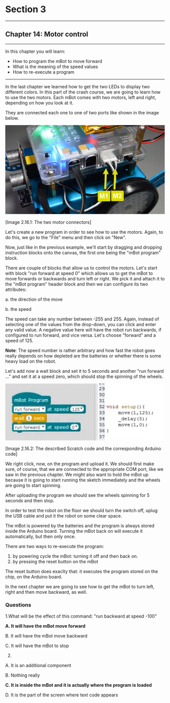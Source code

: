 # Section 3

---

## Chapter 14: Motor control

---

In this chapter you will learn:

* How to program the mBot to move forward
* What is the meaning of the speed values
* How to re-execute a program

---

In the last chapter we learned how to get the two LEDs to display two different colors. In this part of the crash course, we are going to learn how to use the two motors. Each mBot comes with two motors, left and right, depending on how you look at it.

They are connected each one to one of two ports like shown in the image below.

![](/assets/Img.3.16.1.jpg)

\[Image 2.16.1: The two motor connectors\]

Let's create a new program in order to see how to use the motors. Again, to do this, we go to the "File" menu and then click on "New".

Now, just like in the previous example, we'll start by dragging and dropping instruction blocks onto the canvas, the first one being the "mBot program" block.

There are couple of blocks that allow us to control the motors. Let's start with block "run forward at speed 0" which allows us to get the mBot to move forwards or backwards and turn left or right. We pick it and attach it to the "mBot program" header block and then we can configure its two attributes:

a. the direction of the move

b. the speed

The speed can take any number between -255 and 255. Again, instead of selecting one of the values from the drop-down, you can click and enter any valid value. A negative value here will have the robot run backwards, if configured to run forward, and vice versa. Let's choose "forward" and a speed of 125.

**Note**: The speed number is rather arbitrary and how fast the robot goes really depends on how depleted are the batteries or whether there is some heavy load on the robot.

Let's add now a wait block and set it to 5 seconds and another "run forward ..." and set it at a speed zero, which should stop the spinning of the wheels.

![](/assets/Img.3.16.2.jpg)

\[Image 2.16.2: The described Scratch code and the corresponding Arduino code\]

We right click, now, on the program and upload it. We should first make sure, of course, that we are connected to the appropriate COM port, like we saw in the previous chapter. We might also want to hold the mBot up because it is going to start running the sketch immediately and the wheels are going to start spinning.

After uploading the program we should see the wheels spinning for 5 seconds and then stop.

In order to test the robot on the floor we should turn the switch off, uplug the USB cable and put it the robot on some clear space.

The mBot is powered by the batteries and the program is always stored inside the Arduino board. Turning the mBot back on will execute it automatically, but then only once.

There are two ways to re-execute the program:

1. by powering cycle the mBot: turning it off and then back on.
2. by pressing the reset button on the mBot

The reset button does exaclty that: it executes the program stored on the chip, on the Arduino board.

In the next chapter we are going to see how to get the mBot to turn left, right and then move backward, as well.

### Questions

1.What will be the effect of this command: "run backward at speed -100"

**A. It will have the mBot move forward**

B. It will have the mBot move backward

C. It will have the mBot to stop

2.

A. It is an additional component

B. Nothing really

**C. It is inside the mBot and it is actually where the program is loaded**

D. It is the part of the screen where text code appears

